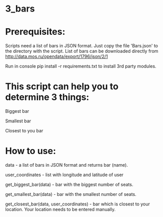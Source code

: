 # 3_bars
# Prerequisites:
Scripts need a list of bars in JSON format. Just copy the file 'Bars.json' to the directory with the script. List of bars can be downloaded directly from http://data.mos.ru/opendata/export/1796/json/2/1

Run in console pip install -r requirements.txt to install 3rd party modules.

# This script can help you to determine 3 things:

Biggest bar

Smallest bar

Closest to you bar

# How to use:

data - a list of bars in JSON format and returns bar (name).

user_coordinates - list with longitude and latitude of user

get_biggest_bar(data) - bar with the biggest number of seats.

get_smallest_bar(data) - bar with the smallest number of seats.

get_closest_bar(data, user_coordinates) - bar which is closest to your location. Your location needs to be entered manually.
